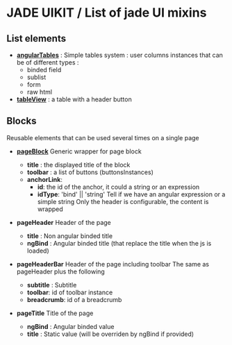 # JADE UIKIT / List of jade UI mixins 

## List elements

* **[angularTables](../mixins/list/_tables.jade)** : Simple tables system : user columns instances that can be of different types : 
    * binded field
    * sublist 
    * form
    * raw html
* **[tableView](../mixins/list/_tables.jade)** : a table with a header button

## Blocks

Reusable elements that can be used several times on a single page 

* **[pageBlock](../mixins/ui/_pageElements.jade)** Generic wrapper for page block 
    * **title** : the displayed title of the block
    * **toolbar** : a list of buttons (buttonsInstances)
    * **anchorLink**: 
        - **id**: the id of the anchor, it could a string or an expression
        - **idType**: 'bind' || 'string' Tell if we have an angular expression or a simple string
    Only the header is configurable, the content is wrapped

* **pageHeader** Header of the page 
    * **title** : Non angular binded title 
    * **ngBind** : Angular binded title (that replace the title when the js is loaded)

* **pageHeaderBar** Header of the page including toolbar
    The same as pageHeader plus the following
    * **subtitle** : Subtitle
    * **toolbar**: id of toolbar instance
    * **breadcrumb**: id of a breadcrumb

* **pageTitle** Title of the page 
    * **ngBind** : Angular binded value
    * **title** : Static value (will be overriden by ngBind if provided)
